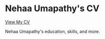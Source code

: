 # Nehaa Umapathy's CV

[View My CV](https://nehaau2305.github.io/cv/)


Nehaa Umapathy's education, skills, and more.

